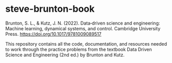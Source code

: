 # steve-brunton-book

Brunton, S. L., & Kutz, J. N. (2022). Data‑driven science and engineering: Machine learning, dynamical systems, and control. Cambridge University Press. https://doi.org/10.1017/9781009089517


This repository contains all the code, documentation, and resources needed to work through the practice problems from the textbook Data Driven Science and Engineering (2nd ed.) by Brunton and Kutz.
